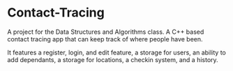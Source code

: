 # Contact-Tracing
A project for the Data Structures and Algorithms class. A C++ based contact tracing app that can keep track of where people have been.


It features a register, login, and edit feature, a storage for users, an ability to add dependants, a storage for locations, a checkin system, and a history.
